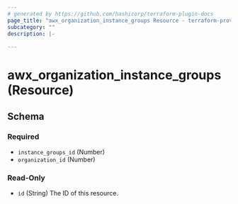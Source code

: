 ```yaml
---
# generated by https://github.com/hashicorp/terraform-plugin-docs
page_title: "awx_organization_instance_groups Resource - terraform-provider-awx"
subcategory: ""
description: |-
  
---
```


# awx_organization_instance_groups (Resource)





<!-- schema generated by tfplugindocs -->
## Schema

### Required

- `instance_groups_id` (Number)
- `organization_id` (Number)

### Read-Only

- `id` (String) The ID of this resource.
